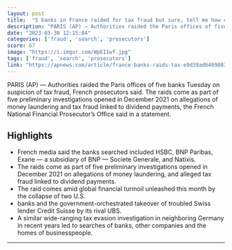 ```yaml
---
layout: post
title:  "5 banks in France raided for tax fraud but sure, tell me how crypto is the problem"
description: "PARIS (AP) — Authorities raided the Paris offices of five banks Tuesday on suspicion of tax fraud, French prosecutors said. The raids come as part of five preliminary investigations opened in December 2021 on allegations of money laundering and tax fraud linked to dividend payments, the French National Financial Prosecutor’s Office said in a statement."
date: "2023-03-30 12:15:04"
categories: ['fraud', 'search', 'prosecutors']
score: 67
image: "https://i.imgur.com/WpEI1wf.jpg"
tags: ['fraud', 'search', 'prosecutors']
link: "https://apnews.com/article/france-banks-raids-tax-e9d39ad6409803258e4ff9d1368760a7"
---
```


PARIS (AP) — Authorities raided the Paris offices of five banks Tuesday on suspicion of tax fraud, French prosecutors said. The raids come as part of five preliminary investigations opened in December 2021 on allegations of money laundering and tax fraud linked to dividend payments, the French National Financial Prosecutor’s Office said in a statement.

## Highlights

- French media said the banks searched included HSBC, BNP Paribas, Exane — a subsidiary of BNP — Societe Generale, and Natixis.
- The raids come as part of five preliminary investigations opened in December 2021 on allegations of money laundering, and alleged tax fraud linked to dividend payments.
- The raid comes amid global financial turmoil unleashed this month by the collapse of two U.S.
- banks and the government-orchestrated takeover of troubled Swiss lender Credit Suisse by its rival UBS.
- A similar wide-ranging tax evasion investigation in neighboring Germany in recent years led to searches of banks, other companies and the homes of businesspeople.

---
